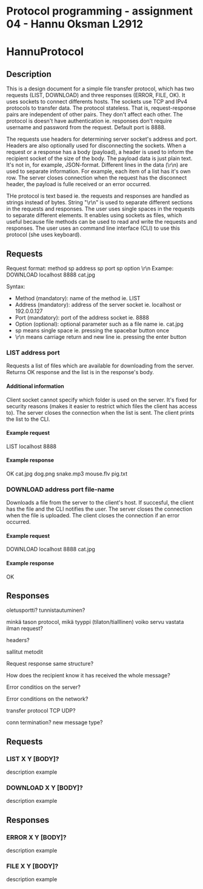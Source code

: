 # Protocol programming - assignment 04 - Hannu Oksman L2912

# HannuProtocol

## Description

This is a design document for a simple file transfer protocol, which has two requests (LIST, DOWNLOAD) and three responses (ERROR, FILE, OK). It uses sockets to connect differents hosts. The sockets use TCP and IPv4 protocols to transfer data. The protocol stateless. 
That is, request-response pairs are independent of other pairs. They don't affect each other. The protocol is doesn't have authentication ie. responses don't require username and password from the request. Default port is 8888.

The requests use headers for determining server socket's address and port. Headers are also optionally used for disconnecting the sockets. When a request or a response has a body (payload), a header is used to inform the recipient socket of the size of the body.
The payload data is just plain text. It's not in, for example, JSON-format. Different lines in the data (\r\n) are used to separate information. For example, each item of a list has it's own row.
The server closes connection when the request has the disconnect header, the payload is fulle received or an error occurred.

THe protocol is text based ie. the requests and responses are handled as strings instead of bytes. String "\r\n" is used to separate different sections in the requests and responses. The user uses single spaces in the requests to separate different elements.
It enables using sockets as files, which useful because file methods can be used to read and write the requests and responses. The user uses an command line interface (CLI) to use this protocol (she uses keyboard).

## Requests

Request format: method sp address sp port sp option \r\n
Exampe: DOWNLOAD localhost 8888 cat.jpg

Syntax:
* Method (mandatory): name of the method ie. LIST
* Address (mandatory): address of the server socket ie. localhost or 192.0.0.127
* Port (mandatory): port of the address socket ie. 8888
* Option (optional): optional parameter such as a file name ie. cat.jpg
* sp means single space ie. pressing the spacebar button once
* \r\n means carriage return and new line ie. pressing the enter button

### LIST address port

Requests a list of files which are available for downloading from the server. Returns OK response and the list is in the response's body. 

#### Additional information

Client socket cannot specify which folder is used on the server. It's fixed for security reasons (makes it easier to restrict which files the client has access to).
The server closes the connection when the list is sent. The client prints the list to the CLI.

#### Example request

LIST localhost 8888

#### Example response

OK
cat.jpg
dog.png
snake.mp3
mouse.flv
pig.txt

### DOWNLOAD address port file-name 

Downloads a file from the server to the client's host. If succesful, the client has the file and the CLI notifies the user. The server closes the connection when the file is uploaded. The client closes the connection if an error occurred.

#### Example request

DOWNLOAD localhost 8888 cat.jpg

#### Example response

OK

## Responses




oletusportti?
tunnistautuminen?

minkä tason protocol, mikä tyyppi (tilaton/tialllinen)
voiko servu vastata ilman request?

headers?

sallitut metodit

Request response same structure?

How does the recipient know it has received the whole message?

Error conditios on the server?

Error conditions on the network?

transfer protocol TCP UDP?

conn termination? new message type?

## Requests

### LIST X Y [BODY]?

description
example

### DOWNLOAD X Y [BODY]?

description
example

## Responses

### ERROR X Y [BODY]?

description
example

### FILE X Y [BODY]?

description
example

